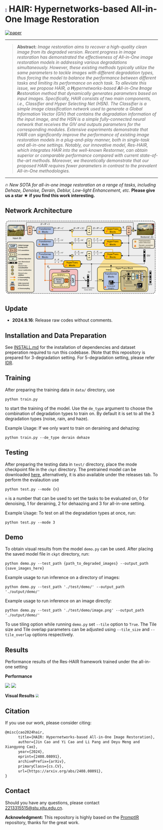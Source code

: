 # <img src = "pngs/barber.png" style="zoom:10%;" > HAIR: Hypernetworks-based All-in-One Image Restoration

[![paper](https://img.shields.io/badge/arXiv-Paper-<COLOR>.svg)](https://arxiv.org/abs/2408.08091)



<hr />

> **Abstract:** *Image restoration aims to recover a high-quality clean image from its degraded version. Recent progress in image restoration has demonstrated the effectiveness of All-in-One image restoration models in addressing various degradations simultaneously. However, these existing methods typically utilize the same parameters to tackle images with different degradation types, thus forcing the model to balance the performance between different tasks and limiting its performance on each task. To alleviate this issue, we propose HAIR, a **H**ypernetworks-based **A**ll-in-One **I**mage **R**estoration method that dynamically generates parameters based on input images. Specifically, HAIR consists of two main components, i.e., Classifier and Hyper Selecting Net (HSN). The Classifier is a simple image classification network used to generate a Global Information Vector (GIV) that contains the degradation information of the input image, and the HSN is a simple fully-connected neural network that receives the GIV and outputs parameters for the corresponding modules. Extensive experiments demonstrate that HAIR can significantly improve the performance of existing image restoration models in a plug-and-play manner, both in single-task and all-in-one settings. Notably, our innovative model, Res-HAIR, which integrates HAIR into the well-known Restormer, can obtain superior or comparable performance compared with current state-of-the-art methods. Moreover, we theoretically demonstrate that our proposed HAIR requires fewer parameters in contrast to the prevalent All-in-One methodologies.* 
<hr />

🔥 *New SOTA for all-in-one image restoration on a range of tasks, including Dehaze, Denoise, Derain, Deblur, Low-light Enhancement, etc.*
**Please give us a star ★ if you find this work interesting.**

## Network Architecture

<img src = "pngs/arch.png"> 

## Update
- **2024.8.16**: Release raw codes without comments.

## Installation and Data Preparation

See [INSTALL.md](INSTALL.md) for the installation of dependencies and dataset preperation required to run this codebase. (Note that this repository is prepared for 3-degradation setting. For 5-degradation setting, please refer [IDR](https://github.com/JingHao99/IDR-Ingredients-oriented-Degradation-Reformulation).

## Training

After preparing the training data in ```data/``` directory, use 
```
python train.py
```
to start the training of the model. Use the ```de_type``` argument to choose the combination of degradation types to train on. By default it is set to all the 3 degradation types (noise, rain, and haze).

Example Usage: If we only want to train on deraining and dehazing:
```
python train.py --de_type derain dehaze
```

## Testing

After preparing the testing data in ```test/``` directory, place the mode checkpoint file in the ```ckpt``` directory. The pretrained model can be downloaded [here](https://drive.google.com/file/d/1Zr0gy8MPFI6q0rytGXuqyqLKrk8bBeQg/view?usp=sharing), alternatively, it is also available under the releases tab. To perform the evalaution use
```
python test.py --mode {n}
```
```n``` is a number that can be used to set the tasks to be evaluated on, 0 for denoising, 1 for deraining, 2 for dehaazing and 3 for all-in-one setting.

Example Usage: To test on all the degradation types at once, run:

```
python test.py --mode 3
```

## Demo
To obtain visual results from the model ```demo.py``` can be used. After placing the saved model file in ```ckpt``` directory, run:
```
python demo.py --test_path {path_to_degraded_images} --output_path {save_images_here}
```
Example usage to run inference on a directory of images:
```
python demo.py --test_path './test/demo/' --output_path './output/demo/'
```
Example usage to run inference on an image directly:
```
python demo.py --test_path './test/demo/image.png' --output_path './output/demo/'
```
To use tiling option while running ```demo.py``` set ```--tile``` option to ```True```. The Tile size and Tile overlap parameters can be adjusted using ```--tile_size``` and ```--tile_overlap``` options respectively.




## Results
Performance results of the Res-HAIR framework trained under the all-in-one setting

**Performance**

<img src = "pngs/hair3d-results.png"> 

<img src = "pngs/hair5d-results.png"> 

**Visual Results**
<img src = "pngs/hairvisual.png" style="zoom: 67%;" > 

## Citation

If you use our work, please consider citing:

    @misc{cao2024hair,
          title={HAIR: Hypernetworks-based All-in-One Image Restoration}, 
          author={Jin Cao and Yi Cao and Li Pang and Deyu Meng and Xiangyong Cao},
          year={2024},
          eprint={2408.08091},
          archivePrefix={arXiv},
          primaryClass={cs.CV},
          url={https://arxiv.org/abs/2408.08091}, 
    }


## Contact

Should you have any questions, please contact 2213315515@stu.xjtu.edu.cn.

**Acknowledgment:** This repository is highly based on the [PromptIR](https://github.com/va1shn9v/PromptIR) repository, thanks for the great work. 
